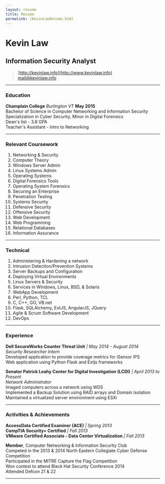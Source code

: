 ```yaml
---
layout: resume
title: Resume
permalink: /KevinLawResume.html
---
```


# Kevin Law
## Information Security Analyst

> [http://kevinlaw.info](http://www.kevinlaw.info) <br>
> [mail@kevinlaw.info](mailto:mail@kevinlaw.info)

------

### Education

**Champlain College** *Burlington VT* __May 2015__   
Bachelor of Science in Computer Networking and Information Security  
Specialization in Cyber Security, Minor in Digital Forensics  
Dean's list - 3.8 GPA  
Teacher's Assistant - Intro to Networking 


------

### Relevant Coursework

1. Networking & Security
1. Computer Theory
1. Windows Server Admin  
1. Linux Systems Admin 
1. Operating Systems
1. Digital Forensics Tools
1. Operating System Forensics
1. Securing an Enterprise
1. Penetration Testing
1. Systems Security
1. Defensive Security
1. Offensive Security
1. Web Development
1. Web Programming
1. Relational Databases
1. Information Assurance

------

### Technical

1. Administering & Hardening a network
1. Intrusion Detection/Prevention Systems
1. Server Backups and Configuration
1. Deploying Virtual Environments
1. Linux Servers & Security
1. Services in Windows, Linux, BSD, & Solaris
1. WebApp Development
1. Perl, Python,  TCL
1. C, C++, GO, VB.net
1. Flask, SQLAlchemy, ExtJS, AngularJS, JQuery
1. Agile & Scrum Software Development
1. DevOps


------

### Experience

**Dell SecureWorks Counter Threat Unit**  *| May 2014 - August 2014*  
	*Security Researcher Intern*  
	Developed application to provide coverage metrics for iSensor IPS  
	Web application using Python Flask and Extjs frameworks  

**Senator Patrick Leahy Center for Digital Investigation (LCDI)**  *| April 2013 to Present*  
	*Network Administrator*  
	Imaged computers across a network using WDS  
	Implemented a Backup Solution using RAID arrays and Domain Isolation   
	Maintained a virtualized server environment using ESXi  

------

### Activities & Achievements
**AccessData Certified Examiner (ACE)** *| Spring 2013*  
**CompTIA Security+ Certified** *| Fall 2013*  
**VMware Certified Associate - Data Center Virtualization** *| Fall 2013*  

 
**Member**, Computer Networking & Information Security Club  
Competed in the 2013 & 2014 North Eastern Collegiate Cyber Defense Competition  
Participated in the MITRE Capture the Flag Competition  
Won contest to attend Black Hat Security Conference 2014  
Attended Defcon 21 & 22  

------

